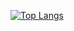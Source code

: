 [![Top Langs](https://github-readme-stats.vercel.app/api/top-langs/?username=chamodi1213&layout=compact)](https://github.com/chamodi1213/github-readme-stats)
